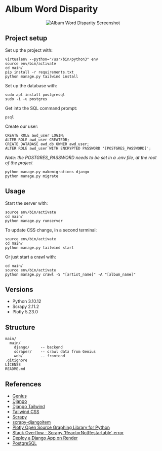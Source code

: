 

# Album Word Disparity

<p align="center">
  <img src="https://github.com/GregoryHue/album-word-disparity/blob/main/main/main/web/static_src/src/screenshot.jpg?raw=true" alt="Album Word Disparity Screenshot"/>
</p>

## Project setup

Set up the project with:

```
virtualenv --python="/usr/bin/python3" env 
source env/bin/activate
cd main/
pip install -r requirements.txt
python manage.py tailwind install
```

Set up the database with:

```
sudo apt install postgresql
sudo -i -u postgres
```

Get into the SQL command prompt:

```
psql
```

Create our user:

```
CREATE ROLE awd_user LOGIN;
ALTER ROLE awd_user CREATEDB;
CREATE DATABASE awd_db OWNER awd_user;
ALTER ROLE awd_user WITH ENCRYPTED PASSWORD '[POSTGRES_PASSWORD]';
```

*Note: the POSTGRES_PASSWORD needs to be set in a .env file, at the root of the project*

```
python manage.py makemigrations django
python manage.py migrate
```

## Usage

Start the server with:

```
source env/bin/activate
cd main/
python manage.py runserver
```

To update CSS change, in a second terminal:

```
source env/bin/activate
cd main/
python manage.py tailwind start
```

Or just start a crawl with:

```
cd main/
source env/bin/activate
python manage.py crawl -S "[artist_name]" -A "[album_name]"
```

## Versions

- Python 3.10.12
- Scrapy 2.11.2
- Plotly 5.23.0

## Structure

```
main/
  main/
    django/     -- backend 
    scraper/    -- crawl data from Genius
    web/        -- frontend 
.gitignore
LICENSE
README.md
```

## References

- [Genius](https://genius.com/)
- [Django](https://www.djangoproject.com/)
- [Django Tailwind](https://django-tailwind.readthedocs.io/en/latest/index.html)
- [Tailwind CSS](https://tailwindcss.com/)
- [Scrapy](https://scrapy.org/)
- [scrapy-djangoitem](https://pypi.org/project/scrapy-djangoitem/)
- [Plotly Open Source Graphing Library for Python](https://plotly.com/python/)
- [Stack Overflow - Scrapy 'ReactorNotRestartable' error](https://stackoverflow.com/questions/45137458/scrapy-twisted-internet-error-reactornotrestartable-error-after-first-run)
- [Deploy a Django App on Render](https://docs.render.com/deploy-django#updating-an-existing-django-project)
- [PostgreSQL](https://doc.ubuntu-fr.org/postgresql)